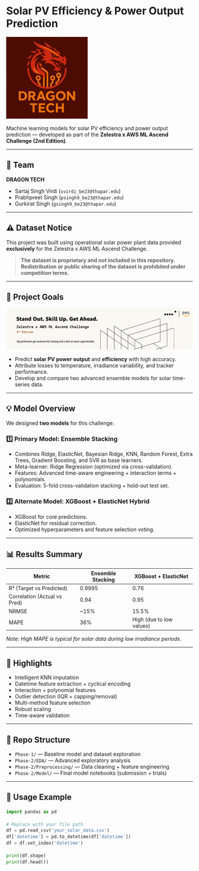 # Solar PV Efficiency & Power Output Prediction

<img src="Assets/TeamLogo.jpg" alt="Dragon Tech Logo" width="220"/>

Machine learning models for solar PV efficiency and power output prediction — developed as part of the **Zelestra x AWS ML Ascend Challenge (2nd Edition)**.

---

## 👥 Team

**DRAGON TECH**
- Sartaj Singh Virdi (`svirdi_be23@thapar.edu`)
- Prabhpreet Singh (`psingh9_be23@thapar.edu`) 
- Gurkirat Singh (`gsingh9_be23@thapar.edu`)

---

## ⚠️ Dataset Notice

This project was built using operational solar power plant data provided **exclusively** for the Zelestra x AWS ML Ascend Challenge.  

> **The dataset is proprietary and *not* included in this repository.  
> Redistribution or public sharing of the dataset is prohibited under competition terms.**

---

## 🚀 Project Goals

![Zelestra x AWS ML Ascend Challenge](Assets/66de7136452811f0.jpg)

- Predict **solar PV power output** and **efficiency** with high accuracy.
- Attribute losses to temperature, irradiance variability, and tracker performance.
- Develop and compare two advanced ensemble models for solar time-series data.

---

## 💡 Model Overview

We designed **two models** for this challenge:

### 1️⃣ Primary Model: Ensemble Stacking  
- Combines Ridge, ElasticNet, Bayesian Ridge, KNN, Random Forest, Extra Trees, Gradient Boosting, and SVR as base learners.  
- Meta-learner: Ridge Regression (optimized via cross-validation).  
- Features: Advanced time-aware engineering + interaction terms + polynomials.  
- Evaluation: 5-fold cross-validation stacking + hold-out test set.

### 2️⃣ Alternate Model: XGBoost + ElasticNet Hybrid  
- XGBoost for core predictions.  
- ElasticNet for residual correction.  
- Optimized hyperparameters and feature selection voting.

---

## 📊 Results Summary

| Metric                         | Ensemble Stacking | XGBoost + ElasticNet |
|---------------------------------|------------------|---------------------|
| R² (Target vs Predicted)        | 0.9995           | 0.76                |
| Correlation (Actual vs Pred)    | 0.94             | 0.95                |
| NRMSE                           | ~15%             | 15.5%               |
| MAPE                            | 36%              | High (due to low values) |

*Note: High MAPE is typical for solar data during low irradiance periods.*

---

## 🔑 Highlights

- Intelligent KNN imputation
- Datetime feature extraction + cyclical encoding
- Interaction + polynomial features
- Outlier detection (IQR + capping/removal)
- Multi-method feature selection
- Robust scaling
- Time-aware validation

---

## 📂 Repo Structure

- `Phase-1/` — Baseline model and dataset exploration  
- `Phase-2/EDA/` — Advanced exploratory analysis  
- `Phase-2/Preprocessing/` — Data cleaning + feature engineering  
- `Phase-2/Model/` — Final model notebooks (submission + trials)  

---

## 📝 Usage Example

```python
import pandas as pd

# Replace with your file path
df = pd.read_csv('your_solar_data.csv')
df['datetime'] = pd.to_datetime(df['datetime'])
df = df.set_index('datetime')

print(df.shape)
print(df.head())
